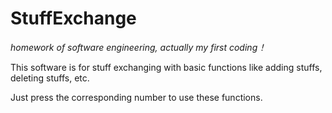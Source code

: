 # StuffExchange
*homework of software engineering, actually my first coding！*

This software is for stuff exchanging with basic functions like adding stuffs, deleting stuffs, etc.

Just press the corresponding number to use these functions.
